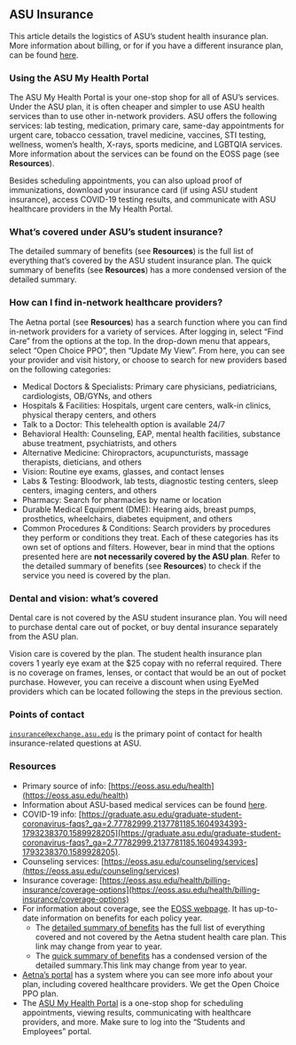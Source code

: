 ## ASU Insurance

This article details the logistics of ASU’s student health insurance plan. More information about billing, or for if you have a different insurance plan, can be found [here](https://eoss.asu.edu/health/billing-insurance).

### Using the ASU My Health Portal 
The ASU My Health Portal is your one-stop shop for all of ASU’s services. Under the ASU plan, it is often cheaper and simpler to use ASU health services than to use other in-network providers. ASU offers the following services: lab testing, medication, primary care, same-day appointments for urgent care, tobacco cessation, travel medicine, vaccines, STI testing, wellness, women’s health, X-rays, sports medicine, and LGBTQIA services. More information about the services can be found on the EOSS page (see **Resources**). 

Besides scheduling appointments, you can also upload proof of immunizations, download your insurance card (if using ASU student insurance), access COVID-19 testing results, and communicate with ASU healthcare providers in the My Health Portal.

### What’s covered under ASU’s student insurance?
The detailed summary of benefits (see **Resources**) is the full list of everything that’s covered by the ASU student insurance plan. The quick summary of benefits (see **Resources**) has a more condensed version of the detailed summary.

### How can I find in-network healthcare providers?
The Aetna portal (see **Resources**) has a search function where you can find in-network providers for a variety of services. After logging in, select “Find Care” from the options at the top. In the drop-down menu that appears, select “Open Choice PPO”, then “Update My View”. From here, you can see your provider and visit history, or choose to search for new providers based on the following categories:
- Medical Doctors & Specialists: Primary care physicians, pediatricians, cardiologists, OB/GYNs, and others
- Hospitals & Facilities: Hospitals, urgent care centers, walk-in clinics, physical therapy centers, and others
- Talk to a Doctor: This telehealth option is available 24/7
- Behavioral Health: Counseling, EAP, mental health facilities, substance abuse treatment, psychiatrists, and others 
- Alternative Medicine: Chiropractors, acupuncturists, massage therapists, dieticians, and others
- Vision: Routine eye exams, glasses, and contact lenses
- Labs & Testing: Bloodwork, lab tests, diagnostic testing centers, sleep centers, imaging centers, and others
- Pharmacy: Search for pharmacies by name or location
- Durable Medical Equipment (DME): Hearing aids, breast pumps, prosthetics, wheelchairs, diabetes equipment, and others
- Common Procedures & Conditions: Search providers by procedures they perform or conditions they treat.
Each of these categories has its own set of options and filters. However, bear in mind that the options presented here are **not necessarily covered by the ASU plan**. Refer to the detailed summary of benefits (see **Resources**) to check if the service you need is covered by the plan.

### Dental and vision: what’s covered
Dental care is not covered by the ASU student insurance plan. You will need to purchase dental care out of pocket, or buy dental insurance separately from the ASU plan. 

Vision care is covered by the plan. The student health insurance plan covers 1 yearly eye exam at the $25 copay with no referral required. There is no coverage on frames, lenses, or contact that would be an out of pocket purchase. However, you can receive a discount when using EyeMed providers which can be located following the steps in the previous section.

### Points of contact
[`insurance@exchange.asu.edu`](mailto:insurance@exchange.asu.edu) is the primary point of contact for health insurance-related questions at ASU.

### Resources
- Primary source of info: [https://eoss.asu.edu/health](https://eoss.asu.edu/health)
- Information about ASU-based medical services can be found [here](https://eoss.asu.edu/health/services).
- COVID-19 info: [https://graduate.asu.edu/graduate-student-coronavirus-faqs?_ga=2.77782999.2137781185.1604934393-1793238370.1589928205](https://graduate.asu.edu/graduate-student-coronavirus-faqs?_ga=2.77782999.2137781185.1604934393-1793238370.1589928205).
- Counseling services: [https://eoss.asu.edu/counseling/services](https://eoss.asu.edu/counseling/services)
- Insurance coverage: [https://eoss.asu.edu/health/billing-insurance/coverage-options](https://eoss.asu.edu/health/billing-insurance/coverage-options)
- For information about coverage, see the [EOSS webpage](https://eoss.asu.edu/health/billing-insurance/coverage-options). It has up-to-date information on benefits for each policy year. 
  - The [detailed summary of benefits](https://eoss.asu.edu/sites/default/files/2021-2022_aetna_benefits_summary_detailed.pdf) has the full list of everything covered and not covered by the Aetna student health care plan. This link may change from year to year.
  - The [quick summary of benefits](https://eoss.asu.edu/sites/default/files/2021-2022_asu_aetna_student_health_highlight_sheet_quick.pdf) has a condensed version of the detailed summary.This link may change from year to year.
- [Aetna’s portal](https://www.aetna.com/about-us/login.html) has a system where you can see more info about your plan, including covered healthcare providers. We get the Open Choice PPO plan.
- The [ASU My Health Portal](https://asuportal.pointnclick.com/Mvc/Portal/Login) is a one-stop shop for scheduling appointments, viewing results, communicating with healthcare providers, and more. Make sure to log into the “Students and Employees” portal.
